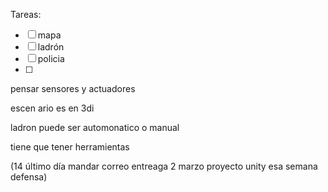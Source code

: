 Tareas:
- [ ] mapa
- [ ] ladrón
- [ ] policia
- [ ] 
 
pensar sensores y actuadores

escen ario es en 3di

ladron puede ser automonatico o manual 

tiene que tener herramientas 

(14 último día mandar correo entreaga 2 marzo proyecto unity esa semana defensa)
